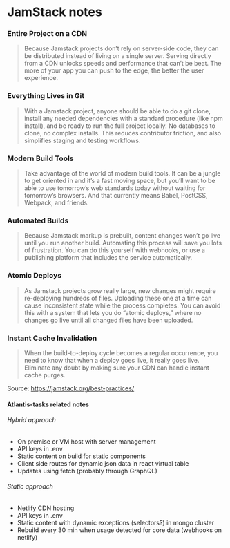 # JamStack notes

### Entire Project on a CDN

> Because Jamstack projects don’t rely on server-side code, they can be distributed instead of living on a single server. Serving directly from a CDN unlocks speeds and performance that can’t be beat. The more of your app you can push to the edge, the better the user experience.

### Everything Lives in Git

> With a Jamstack project, anyone should be able to do a git clone, install any needed dependencies with a standard procedure (like npm install), and be ready to run the full project locally. No databases to clone, no complex installs. This reduces contributor friction, and also simplifies staging and testing workflows.

### Modern Build Tools

> Take advantage of the world of modern build tools. It can be a jungle to get oriented in and it’s a fast moving space, but you’ll want to be able to use tomorrow’s web standards today without waiting for tomorrow’s browsers. And that currently means Babel, PostCSS, Webpack, and friends.

### Automated Builds

> Because Jamstack markup is prebuilt, content changes won’t go live until you run another build. Automating this process will save you lots of frustration. You can do this yourself with webhooks, or use a publishing platform that includes the service automatically.

### Atomic Deploys

> As Jamstack projects grow really large, new changes might require re-deploying hundreds of files. Uploading these one at a time can cause inconsistent state while the process completes. You can avoid this with a system that lets you do “atomic deploys,” where no changes go live until all changed files have been uploaded.

### Instant Cache Invalidation

> When the build-to-deploy cycle becomes a regular occurrence, you need to know that when a deploy goes live, it really goes live. Eliminate any doubt by making sure your CDN can handle instant cache purges.

Source: https://jamstack.org/best-practices/

#### Atlantis-tasks related notes

###### Hybrid approach

- On premise or VM host with server management
- API keys in .env
- Static content on build for static components
- Client side routes for dynamic json data in react virtual table
- Updates using fetch (probably through GraphQL)

###### Static approach

- Netlify CDN hosting
- API keys in .env
- Static content with dynamic exceptions (selectors?) in mongo cluster
- Rebuild every 30 min when usage detected for core data (webhooks on netlify)
